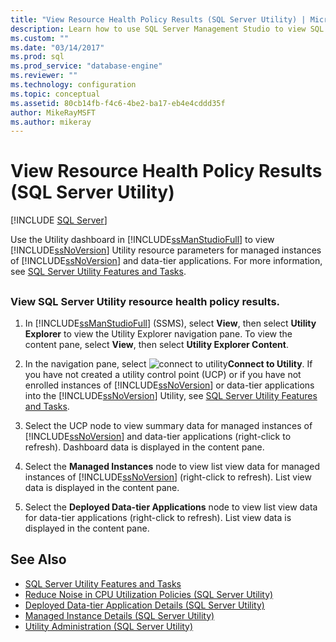 ```yaml
---
title: "View Resource Health Policy Results (SQL Server Utility) | Microsoft Docs"
description: Learn how to use SQL Server Management Studio to view SQL Server Utility resource health policy results for instances of SQL Server and data-tier applications.
ms.custom: ""
ms.date: "03/14/2017"
ms.prod: sql
ms.prod_service: "database-engine"
ms.reviewer: ""
ms.technology: configuration
ms.topic: conceptual
ms.assetid: 80cb14fb-f4c6-4be2-ba17-eb4e4cddd35f
author: MikeRayMSFT
ms.author: mikeray
---
```


# View Resource Health Policy Results (SQL Server Utility)

[!INCLUDE [SQL Server](../../includes/applies-to-version/sqlserver.md)]

Use the Utility dashboard in [!INCLUDE[ssManStudioFull](../../includes/ssmanstudiofull-md.md)] to view [!INCLUDE[ssNoVersion](../../includes/ssnoversion-md.md)] Utility resource parameters for managed instances of [!INCLUDE[ssNoVersion](../../includes/ssnoversion-md.md)] and data-tier applications. For more information, see [SQL Server Utility Features and Tasks](../../relational-databases/manage/sql-server-utility-features-and-tasks.md).  

##  <a name="SSMSProcedure"></a>

### View SQL Server Utility resource health policy results.  

1. In [!INCLUDE[ssManStudioFull](../../includes/ssmanstudiofull-md.md)] (SSMS), select **View**, then select **Utility Explorer** to view the Utility Explorer navigation pane. To view the content pane, select **View**, then select **Utility Explorer Content**.  

2. In the navigation pane, select ![connect to utility](../../relational-databases/manage/media/connect-to-utility.gif "Connect_to_Utility")**Connect to Utility**. If you have not created a utility control point (UCP) or if you have not enrolled instances of [!INCLUDE[ssNoVersion](../../includes/ssnoversion-md.md)] or data-tier applications into the [!INCLUDE[ssNoVersion](../../includes/ssnoversion-md.md)] Utility, see [SQL Server Utility Features and Tasks](../../relational-databases/manage/sql-server-utility-features-and-tasks.md).  

3. Select the UCP node to view summary data for managed instances of [!INCLUDE[ssNoVersion](../../includes/ssnoversion-md.md)] and data-tier applications (right-click to refresh). Dashboard data is displayed in the content pane.  

4. Select the **Managed Instances** node to view list view data for managed instances of [!INCLUDE[ssNoVersion](../../includes/ssnoversion-md.md)] (right-click to refresh). List view data is displayed in the content pane.  

5. Select the **Deployed Data-tier Applications** node to view list view data for data-tier applications (right-click to refresh). List view data is displayed in the content pane.  

## See Also

- [SQL Server Utility Features and Tasks](../../relational-databases/manage/sql-server-utility-features-and-tasks.md)
- [Reduce Noise in CPU Utilization Policies &#40;SQL Server Utility&#41;](../../relational-databases/manage/reduce-noise-in-cpu-utilization-policies-sql-server-utility.md)
- [Deployed Data-tier Application Details &#40;SQL Server Utility&#41;](https://msdn.microsoft.com/library/79c41dd9-abcb-434e-9326-00a341d5c867)
- [Managed Instance Details &#40;SQL Server Utility&#41;](https://msdn.microsoft.com/library/6e51b7bb-a733-4852-8c33-7f4dbdf931c2)
- [Utility Administration &#40;SQL Server Utility&#41;](https://msdn.microsoft.com/library/3e5a00c3-8905-40f0-9ddc-d924df9c2f0d)